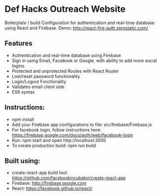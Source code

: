 # Def Hacks Outreach Website
Boilerplate / build Configuration for authentication and real-time database using React and Firebase.
Demo: http://react-fire-auth.zerostatic.com/

## Features
- Authentication and real-time database using Firebase
- Sign in using Email, Facebook or Google, with ability to add more social logins.
- Protected and unprotected Routes with React Router
- Lost/reset password functionality
- Login/Logout Functionality
- Validates email client side
- ES6 syntax

## Instructions:
- npm install
- Add your Firebase app configurations to file: src/firebase/Firebase.js
- For facebook login, follow instructions here: https://firebase.google.com/docs/auth/web/facebook-login
- Run: npm start and open http://localhost:3000
- To create production build: npm run build

## Built using:
- create-react-app build tool: https://github.com/facebookincubator/create-react-app
- Firebase: http://firebase.google.com
- React: https://facebook.github.io/react/
